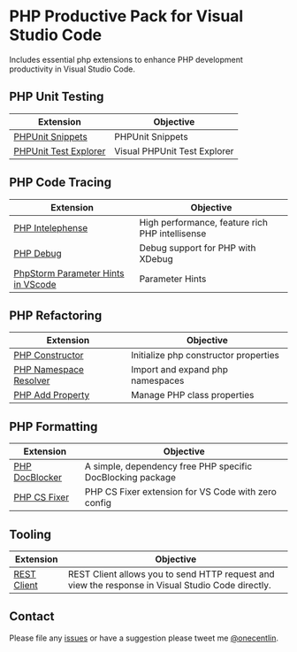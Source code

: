 # PHP Productive Pack for Visual Studio Code

Includes essential php extensions to enhance PHP development productivity in Visual Studio Code.


## PHP Unit Testing

Extension | Objective
--------- | ---------
[PHPUnit Snippets](https://marketplace.visualstudio.com/items?itemName=onecentlin.phpunit-snippets) | PHPUnit Snippets
[PHPUnit Test Explorer](https://marketplace.visualstudio.com/items?itemName=recca0120.vscode-phpunit) | Visual PHPUnit Test Explorer

## PHP Code Tracing

Extension | Objective
--------- | ---------
[PHP Intelephense](https://marketplace.visualstudio.com/items?itemName=bmewburn.vscode-intelephense-client) | High performance, feature rich PHP intellisense
[PHP Debug](https://marketplace.visualstudio.com/items?itemName=felixfbecker.php-debug) | Debug support for PHP with XDebug
[PhpStorm Parameter Hints in VScode](https://marketplace.visualstudio.com/items?itemName=MrChetan.phpstorm-parameter-hints-in-vscode) | Parameter Hints

## PHP Refactoring

Extension | Objective
--------- | ---------
[PHP Constructor](https://marketplace.visualstudio.com/items?itemName=MehediDracula.php-constructor) | Initialize php constructor properties
[PHP Namespace Resolver](https://marketplace.visualstudio.com/items?itemName=MehediDracula.php-namespace-resolver) | Import and expand php namespaces
[PHP Add Property](https://marketplace.visualstudio.com/items?itemName=kotfire.php-add-property) | Manage PHP class properties

## PHP Formatting

Extension | Objective
--------- | ---------
[PHP DocBlocker](https://marketplace.visualstudio.com/items?itemName=neilbrayfield.php-docblocker) | A simple, dependency free PHP specific DocBlocking package
[PHP CS Fixer](https://marketplace.visualstudio.com/items?itemName=mansoorkhan96.php-cs-fixer) | PHP CS Fixer extension for VS Code with zero config

## Tooling

Extension | Objective
--------- | ---------
[REST Client](https://marketplace.visualstudio.com/items?itemName=humao.rest-client) | REST Client allows you to send HTTP request and view the response in Visual Studio Code directly.


## Contact

Please file any [issues](https://github.com/onecentlin/php-productive-pack-vscode/issues) or have a suggestion please tweet me [@onecentlin](https://twitter.com/onecentlin).

